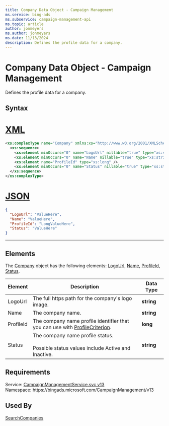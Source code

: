 ```yaml
---
title: Company Data Object - Campaign Management
ms.service: bing-ads
ms.subservice: campaign-management-api
ms.topic: article
author: jonmeyers
ms.author: jonmeyers
ms.date: 11/13/2024
description: Defines the profile data for a company.
---
```

# Company Data Object - Campaign Management
Defines the profile data for a company. 

## Syntax

# [XML](#tab/xml)

```xml
<xs:complexType name="Company" xmlns:xs="http://www.w3.org/2001/XMLSchema">
  <xs:sequence>
    <xs:element minOccurs="0" name="LogoUrl" nillable="true" type="xs:string" />
    <xs:element minOccurs="0" name="Name" nillable="true" type="xs:string" />
    <xs:element name="ProfileId" type="xs:long" />
    <xs:element minOccurs="0" name="Status" nillable="true" type="xs:string" />
  </xs:sequence>
</xs:complexType>
```

# [JSON](#tab/json)

```json
{
  "LogoUrl": "ValueHere",
  "Name": "ValueHere",
  "ProfileId": "LongValueHere",
  "Status": "ValueHere"
}
```

-----

## <a name="elements"></a>Elements

The [Company](company.md) object has the following elements: [LogoUrl](#logourl), [Name](#name), [ProfileId](#profileid), [Status](#status).

|Element|Description|Data Type|
|-----------|---------------|-------------|
|<a name="logourl"></a>LogoUrl|The full https path for the company's logo image.|**string**|
|<a name="name"></a>Name|The company name.|**string**|
|<a name="profileid"></a>ProfileId|The company name profile identifier that you can use with [ProfileCriterion](profilecriterion.md#profileid).|**long**|
|<a name="status"></a>Status|The company name profile status.<br/><br/>Possible status values include Active and Inactive.|**string**|

## Requirements
Service: [CampaignManagementService.svc v13](https://campaign.api.bingads.microsoft.com/Api/Advertiser/CampaignManagement/v13/CampaignManagementService.svc)  
Namespace: https\://bingads.microsoft.com/CampaignManagement/v13  

## Used By
[SearchCompanies](searchcompanies.md)  
